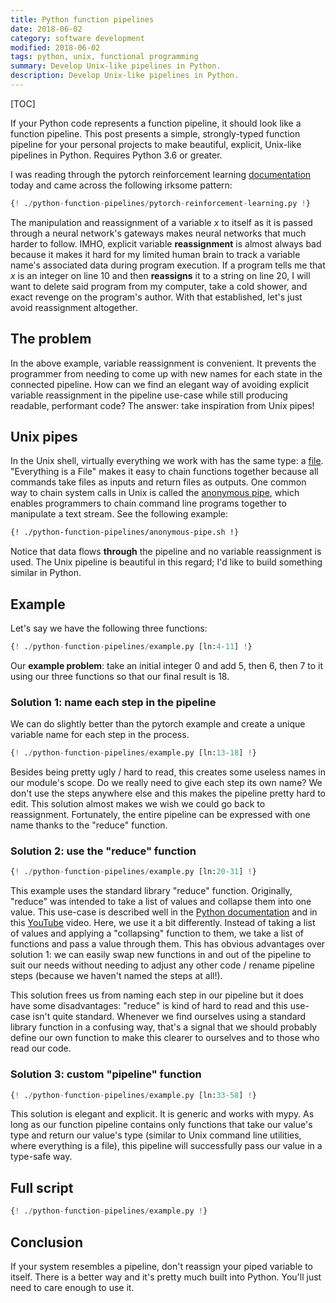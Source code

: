 ```yaml
---
title: Python function pipelines
date: 2018-06-02
category: software development
modified: 2018-06-02
tags: python, unix, functional programming
summary: Develop Unix-like pipelines in Python.
description: Develop Unix-like pipelines in Python.
---
```


[TOC]

If your Python code represents a function pipeline, it should look like a function pipeline. This post presents a simple, strongly-typed function pipeline for your personal projects to make beautiful, explicit, Unix-like pipelines in Python.  Requires Python 3.6 or greater.

I was reading through the pytorch reinforcement learning [documentation](https://pytorch.org/tutorials/intermediate/reinforcement_q_learning.html) today and came across the following irksome pattern:

```python
{! ./python-function-pipelines/pytorch-reinforcement-learning.py !}
```

The manipulation and reassignment of a variable *x* to itself as it is passed through a neural network's gateways makes neural networks that much harder to follow. IMHO, explicit variable **reassignment** is almost always bad because it makes it hard for my limited human brain to track a variable name's associated data during program execution. If a program tells me that *x* is an integer on line 10 and then **reassigns** it to a string on line 20, I will want to delete said program from my computer, take a cold shower, and exact revenge on the program's author. With that established, let's just avoid reassignment altogether.

## The problem

In the above example, variable reassignment is convenient. It prevents the programmer from needing to come up with new names for each state in the connected pipeline. How can we find an elegant way of avoiding explicit variable reassignment in the pipeline use-case while still producing readable, performant code? The answer: take inspiration from Unix pipes!

## Unix pipes

In the Unix shell, virtually everything we work with has the same type: a [file](https://en.wikipedia.org/wiki/Everything_is_a_file). "Everything is a File" makes it easy to chain functions together because all commands take files as inputs and return files as outputs.  One common way to chain system calls in Unix is called the [anonymous pipe](https://en.wikipedia.org/wiki/Anonymous_pipe), which enables programmers to chain command line programs together to manipulate a text stream. See the following example:

```bash
{! ./python-function-pipelines/anonymous-pipe.sh !}
```

Notice that data flows **through** the pipeline and no variable reassignment is used. The Unix pipeline is beautiful in this regard; I'd like to build something similar in Python.

## Example

Let's say we have the following three functions:

```python
{! ./python-function-pipelines/example.py [ln:4-11] !}
```

Our **example problem**: take an initial integer 0 and add 5, then 6, then 7 to it using our three functions so that our final result is 18.

### Solution 1: name each step in the pipeline

We can do slightly better than the pytorch example and create a unique variable
name for each step in the process.

```python
{! ./python-function-pipelines/example.py [ln:13-18] !}
```

Besides being pretty ugly / hard to read, this creates some useless names in our module's scope. Do we really need to give each step its own name? We don't use the steps anywhere else and this makes the pipeline pretty hard to edit. This solution almost makes we wish we could go back to reassignment. Fortunately, the entire pipeline can be expressed with one name thanks to the "reduce" function.

### Solution 2: use the "reduce" function

```python
{! ./python-function-pipelines/example.py [ln:20-31] !}
```

This example uses the standard library "reduce" function. Originally, "reduce" was intended to take a list of values and collapse them into one value. This use-case is described well in the [Python documentation](https://docs.python.org/3/library/functools.html#functools.reduce) and in this [YouTube](https://www.youtube.com/watch?v=ZrZ6vJGiE8I) video. Here, we use it a bit differently. Instead of taking a list of values and applying a "collapsing" function to them, we take a list of functions and pass a value through them. This has obvious advantages over solution 1: we can easily swap new functions in and out of the pipeline to suit our needs without needing to adjust any other code / rename pipeline steps (because we haven't named the steps at all!).

This solution frees us from naming each step in our pipeline but it does have some disadvantages: "reduce" is kind of hard to read and this use-case isn't quite standard. Whenever we find ourselves using a standard library function in a confusing way, that's a signal that we should probably define our own function to make this clearer to ourselves and to those who read our code.

### Solution 3: custom "pipeline" function

```python
{! ./python-function-pipelines/example.py [ln:33-58] !}
```

This solution is elegant and explicit. It is generic and works with mypy. As long as our function pipeline contains only functions that take our value's type and return our value's type (similar to Unix command line utilities, where everything is a file), this pipeline will successfully pass our value in a type-safe way.

## Full script

```python
{! ./python-function-pipelines/example.py !}
```

## Conclusion

If your system resembles a pipeline, don't reassign your piped variable to itself. There is a better way and it's pretty much built into Python.  You'll just need to care enough to use it.
